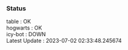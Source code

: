 ### Status


table : OK  
hogwarts : OK  
icy-bot : DOWN  
Latest Update : 2023-07-02 02:33:48.245674
